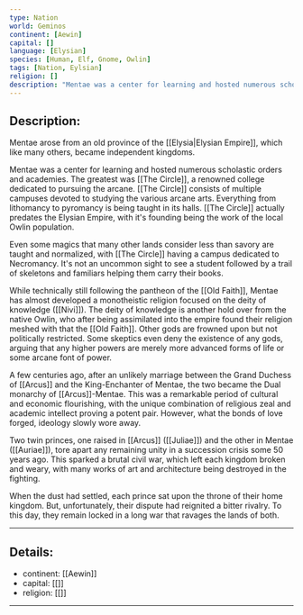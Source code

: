 ```yaml
---
type: Nation
world: Geminos
continent: [Aewin]
capital: []
language: [Elysian]
species: [Human, Elf, Gnome, Owlin]
tags: [Nation, Eylsian]
religion: []
description: "Mentae was a center for learning and hosted numerous scholastic orders and academies. The greatest was [[The Circle]], a renowned college dedicated to pursuing the arcane."
---
```


## Description:

Mentae arose from an old province of the [[Elysia|Elysian Empire]], which like many others, became independent kingdoms. 

Mentae was a center for learning and hosted numerous scholastic orders and academies. The greatest was [[The Circle]], a renowned college dedicated to pursuing the arcane. [[The Circle]] consists of multiple campuses devoted to studying the various arcane arts. Everything from lithomancy to pyromancy is being taught in its halls. [[The Circle]] actually predates the Elysian Empire, with it's founding being the work of the local Owlin population. 

Even some magics that many other lands consider less than savory are taught and normalized, with  [[The Circle]] having a campus dedicated to Necromancy. It's not an uncommon sight to see a student followed by a trail of skeletons and familiars helping them carry their books.

While technically still following the pantheon of the [[Old Faith]], Mentae has almost developed a monotheistic religion focused on the deity of knowledge ([[Nivi]]). The deity of knowledge is another hold over from the native Owlin, who after being assimilated into the empire found their religion meshed with that the [[Old Faith]]. Other gods are frowned upon but not politically restricted. Some skeptics even deny the existence of any gods, arguing that any higher powers are merely more advanced forms of life or some arcane font of power.

A few centuries ago, after an unlikely marriage between the Grand Duchess of [[Arcus]] and the King-Enchanter of Mentae, the two became the Dual monarchy of [[Arcus]]-Mentae. This was a remarkable period of cultural and economic flourishing, with the unique combination of religious zeal and academic intellect proving a potent pair. However, what the bonds of love forged, ideology slowly wore away. 

Two twin princes, one raised in [[Arcus]] ([[Juliae]]) and the other in Mentae ([[Auriae]]), tore apart any remaining unity in a succession crisis some 50 years ago. This sparked a brutal civil war, which left each kingdom broken and weary, with many works of art and architecture being destroyed in the fighting.

When the dust had settled, each prince sat upon the throne of their home kingdom. But, unfortunately, their dispute had reignited a bitter rivalry. To this day, they remain locked in a long war that ravages the lands of both.

---
## Details:
- continent: [[Aewin]]
- capital: [[]]
- religion: [[]]

---




